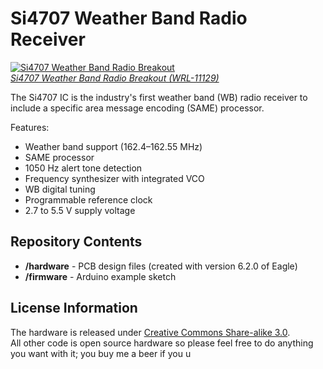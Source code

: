 Si4707 Weather Band Radio Receiver
==================================

[![Si4707 Weather Band Radio Breakout](https://dlnmh9ip6v2uc.cloudfront.net/images/products/1/1/1/2/9/11129-01_medium.jpg)  
*Si4707 Weather Band Radio Breakout (WRL-11129)*](https://www.sparkfun.com/products/11129)

The Si4707 IC is the industry's first weather band (WB) radio receiver to include a specific area message encoding (SAME) processor. 

Features:

* Weather band support (162.4–162.55 MHz)
* SAME processor
* 1050 Hz alert tone detection
* Frequency synthesizer with integrated VCO
* WB digital tuning
* Programmable reference clock
* 2.7 to 5.5 V supply voltage

Repository Contents
-------------------

* **/hardware** - PCB design files (created with version 6.2.0 of Eagle)
* **/firmware** - Arduino example sketch

License Information
-------------------

The hardware is released under [Creative Commons Share-alike 3.0](http://creativecommons.org/licenses/by-sa/3.0/).  
All other code is open source hardware so please feel free to do anything you want with it; you buy me a beer if you u
